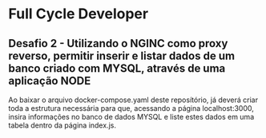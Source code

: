 <h1>Full Cycle Developer</h1>
<h2>Desafio 2 - Utilizando o NGINC como proxy reverso, permitir inserir e listar dados de um banco criado com MYSQL, através de uma aplicação NODE</h2>
<p>Ao baixar o arquivo docker-compose.yaml deste reposítório, já deverá criar toda a estrutura necessária para que, acessando a página localhost:3000, 
insira informações no banco de dados MYSQL e liste estes dados em uma tabela dentro da página index.js.
